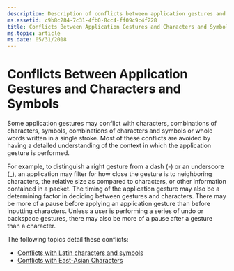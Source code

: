 ```yaml
---
description: Description of conflicts between application gestures and characters and symbols.
ms.assetid: c9b8c284-7c31-4fb0-8cc4-ff09c9c4f228
title: Conflicts Between Application Gestures and Characters and Symbols
ms.topic: article
ms.date: 05/31/2018
---
```


# Conflicts Between Application Gestures and Characters and Symbols

Some application gestures may conflict with characters, combinations of characters, symbols, combinations of characters and symbols or whole words written in a single stroke. Most of these conflicts are avoided by having a detailed understanding of the context in which the application gesture is performed.

For example, to distinguish a right gesture from a dash (-) or an underscore (\_), an application may filter for how close the gesture is to neighboring characters, the relative size as compared to characters, or other information contained in a packet. The timing of the application gesture may also be a determining factor in deciding between gestures and characters. There may be more of a pause before applying an application gesture than before inputting characters. Unless a user is performing a series of undo or backspace gestures, there may also be more of a pause after a gesture than a character.

The following topics detail these conflicts:

-   [Conflicts with Latin characters and symbols](conflicts-with-latin-characters-and-symbols.md)
-   [Conflicts with East-Asian Characters](conflicts-with-east-asian-characters.md)

 

 



